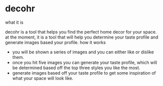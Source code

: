 # decohr

what it is

 decohr is a tool that helps you find the perfect home decor for your space. at the moment, it is a tool that will help you determine your taste profile and generate images based your profile.
  how it works
  
* you will be shown a series of images and you can either like or dislike them.
* once you hit five images you can generate your taste profile, which will be determined based off the top three styles you like the most.
* generate images based off your taste profile to get some inspiration of what your space will look like.

